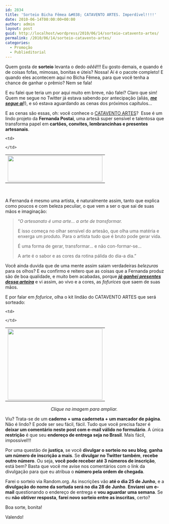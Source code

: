 ```yaml
---
id: 2834
title: 'Sorteio Bicha Fêmea &#038; CATAVENTO ARTES. Imperdível!!!!'
date: 2010-06-14T00:00:00+00:00
author: admin
layout: post
guid: http://localhost/wordpress/2010/06/14/sorteio-catavento-artes/
permalink: /2010/06/14/sorteio-catavento-artes/
categories:
  - Promoção
  - Publieditorial
---
```

Quem gosta de **sorteio** levanta o dedo _aêêê_!!! Eu gosto demais, e quando é de coisas fofas, mimosas, bonitas e úteis? Nossa! Aí é o pacote completo! E quando eles acontecem aqui no Bicha Fêmea, para que você tenha a chance de ganhar o prêmio? Nem se fala!

E eu falei que teria um por aqui muito em breve, não falei? Claro que sim! Quem me segue no Twitter já estava sabendo por antecipação (aliás, **_<a href="http://twitter.com/bichafemea" target="_blank">me segue aí</a>_**!), e só estava aguardando as cenas dos próximos capítulos…

<!--more-->

E as cenas são essas, oh: você conhece o <a href="http://fernandapostai.blogspot.com/" target="_blank">CATAVENTO ARTES</a>?  Esse é um lindo projeto da **Fernanda Postai**, uma artesã super sensível e talentosa que transforma papel em **cartões, convites, lembrancinhas e presentes artesanais**.

<table align="center">
  <tr>
    <td>
      <a href="http://www.trololodemulher.com.br/blog/wp-content/uploads/2010/06/catavento-artes.jpg"><img class="alignnone size-medium wp-image-4777" title="catavento artes" src="http://www.trololodemulher.com.br/blog/wp-content/uploads/2010/06/catavento-artes-300x82.jpg" alt="" width="300" height="82" /></a>
    </td>
    
    <td>
       
    </td>
  </tr>
</table>

 

A Fernanda é mesmo uma artista, é naturalmente assim, tanto que explica como poucos e com beleza peculiar, o que vem a ser o que sai de suas mãos e imaginação:

> “_O artesanato é uma arte&#8230; a arte de transformar._
> 
> E isso começa no olhar sensível do artesão, que olha uma matéria e enxerga um produto. Para o artista tudo que é bruto pode gerar vida.
> 
> É uma forma de gerar, transformar&#8230; e não con-formar-se&#8230;
> 
> A arte é o sabor e as cores da rotina pálida do dia-a dia.”

Você ainda duvida que de uma mente assim saiam verdadeiras _belezuras_ para os olhos? E eu confirmo e reitero que as coisas que a Fernanda produz são de boa qualidade, e muito bem acabadas, porque **_[já ganhei presentes dessa arteira](http://www.trololodemulher.com.br/2010/06/04/presentes-blogosfera/)_** e vi assim, ao vivo e a cores, as _fofurices_ que saem de suas mãos.

E por falar em _fofurice_, olha o kit lindão do CATAVENTO ARTES que será sorteado:

<table align="center">
  <tr>
    <td>
      <a href="http://www.trololodemulher.com.br/blog/wp-content/uploads/2010/06/kitsorteio.jpg"><img class="alignnone size-medium wp-image-4778" title="kitsorteio" src="http://www.trololodemulher.com.br/blog/wp-content/uploads/2010/06/kitsorteio-300x225.jpg" alt="" width="300" height="225" /></a>
    </td>
    
    <td>
       
    </td>
  </tr>
</table>

<p style="text-align: center;">
  <em>Clique na imagem para ampliar.</em> 
</p>

Viu? Trata-se de um **caderno + uma caderneta + um marcador de página**. Não é lindo? E pode ser seu fácil, fácil. Tudo que você precisa fazer é **deixar um comentário neste post com e-mail válido no formulário**. A única **restrição** é que seu **endereço de entrega seja no Brasil**. Mais fácil, impossível!!!

Por uma questão de **justiça**, se você **divulgar o sorteio no seu blog**, **ganha um número de inscrição a mais**. Se **divulgar no Twitter também**, **recebe outro número**. Ou seja, **você pode receber até 3 números de inscrição**, está bem? Basta que você me avise nos comentários com o link da divulgação para que eu atribua o **número pela ordem de chegada**.

Farei o sorteio via Random.org. As inscrições vão **até o dia 25 de Junho**, e a **divulgação do nome da sortuda será no dia 28 de Junho**. **Enviarei um** **e-mail** questionando o endereço de entrega e **vou aguardar** **uma semana**. Se eu **não obtiver resposta**, **farei novo sorteio entre as inscritas**, certo?

Boa sorte, bonita!

Valendo!